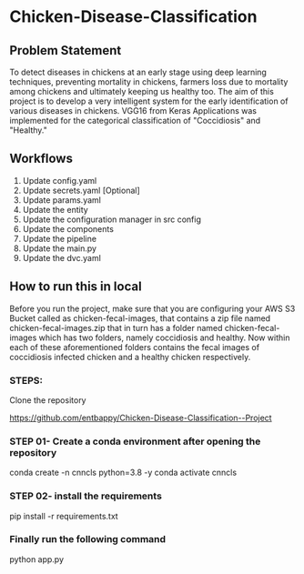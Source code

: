# Chicken-Disease-Classification

## Problem Statement
To detect diseases in chickens at an early stage using deep learning techniques, preventing mortality in chickens, farmers loss due to mortality among chickens and ultimately keeping us healthy too. The aim of this project is to develop a very intelligent system for the early identification of various diseases in chickens. VGG16 from Keras Applications was implemented for the categorical classification of "Coccidiosis" and "Healthy."


## Workflows

1. Update config.yaml
2. Update secrets.yaml [Optional]
3. Update params.yaml
4. Update the entity
5. Update the configuration manager in src config
6. Update the components
7. Update the pipeline
8. Update the main.py
9. Update the dvc.yaml


## How to run this in local
Before you run the project, make sure that you are configuring your AWS S3 Bucket called as chicken-fecal-images, that contains a zip file named chicken-fecal-images.zip that in turn has a folder named chicken-fecal-images which has two folders, namely coccidiosis and healthy. Now within each of these aforementioned folders contains the fecal images of coccidiosis infected chicken and a healthy chicken respectively.


### STEPS:
Clone the repository

https://github.com/entbappy/Chicken-Disease-Classification--Project

### STEP 01- Create a conda environment after opening the repository
conda create -n cnncls python=3.8 -y
conda activate cnncls

### STEP 02- install the requirements
pip install -r requirements.txt

### Finally run the following command
python app.py
